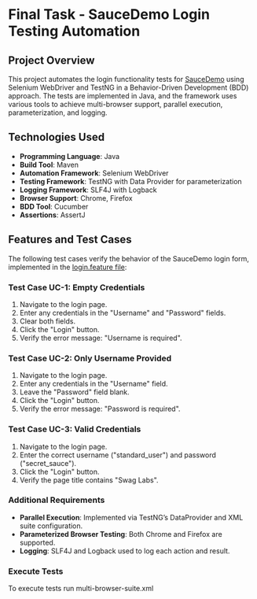 # Final Task - SauceDemo Login Testing Automation

## Project Overview
This project automates the login functionality tests for [SauceDemo](https://www.saucedemo.com/) using Selenium WebDriver and TestNG in a Behavior-Driven Development (BDD) approach. The tests are implemented in Java, and the framework uses various tools to achieve multi-browser support, parallel execution, parameterization, and logging.

## Technologies Used
- **Programming Language**: Java
- **Build Tool**: Maven
- **Automation Framework**: Selenium WebDriver
- **Testing Framework**: TestNG with Data Provider for parameterization
- **Logging Framework**: SLF4J with Logback
- **Browser Support**: Chrome, Firefox
- **BDD Tool**: Cucumber
- **Assertions**: AssertJ

## Features and Test Cases
The following test cases verify the behavior of the SauceDemo login form, implemented in the [login.feature file](https://github.com/MykolaDiachuk/finalTask/blob/main/src/test/resources/features/login.feature):

### Test Case UC-1: Empty Credentials
1. Navigate to the login page.
2. Enter any credentials in the "Username" and "Password" fields.
3. Clear both fields.
4. Click the "Login" button.
5. Verify the error message: "Username is required".

### Test Case UC-2: Only Username Provided
1. Navigate to the login page.
2. Enter any credentials in the "Username" field.
3. Leave the "Password" field blank.
4. Click the "Login" button.
5. Verify the error message: "Password is required".

### Test Case UC-3: Valid Credentials
1. Navigate to the login page.
2. Enter the correct username ("standard_user") and password ("secret_sauce").
3. Click the "Login" button.
4. Verify the page title contains "Swag Labs".

### Additional Requirements
- **Parallel Execution**: Implemented via TestNG’s DataProvider and XML suite configuration.
- **Parameterized Browser Testing**: Both Chrome and Firefox are supported.
- **Logging**: SLF4J and Logback used to log each action and result.

### Execute Tests
To execute tests run multi-browser-suite.xml

